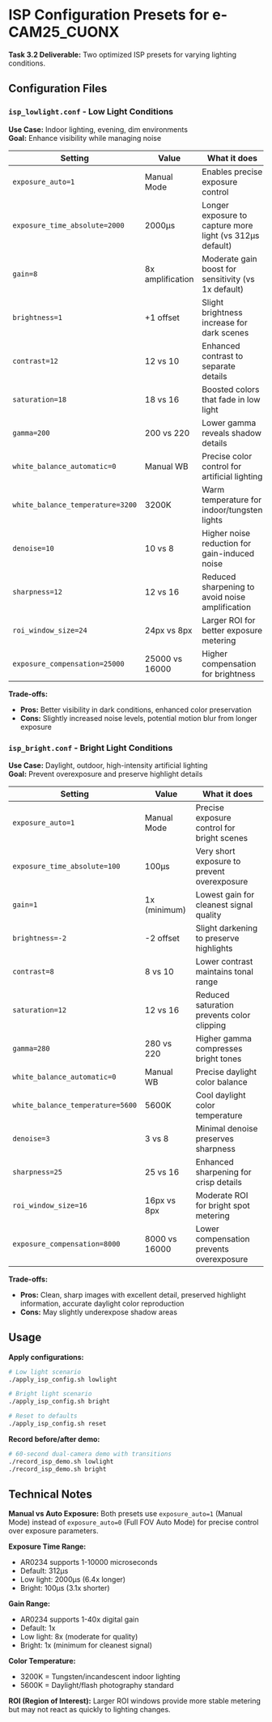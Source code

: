 # ISP Configuration Presets for e-CAM25_CUONX

**Task 3.2 Deliverable:** Two optimized ISP presets for varying lighting conditions.

## Configuration Files

### `isp_lowlight.conf` - Low Light Conditions

**Use Case:** Indoor lighting, evening, dim environments  
**Goal:** Enhance visibility while managing noise

| Setting | Value | What it does |
|---------|-------|--------------|
| `exposure_auto=1` | Manual Mode | Enables precise exposure control |
| `exposure_time_absolute=2000` | 2000μs | Longer exposure to capture more light (vs 312μs default) |
| `gain=8` | 8x amplification | Moderate gain boost for sensitivity (vs 1x default) |
| `brightness=1` | +1 offset | Slight brightness increase for dark scenes |
| `contrast=12` | 12 vs 10 | Enhanced contrast to separate details |
| `saturation=18` | 18 vs 16 | Boosted colors that fade in low light |
| `gamma=200` | 200 vs 220 | Lower gamma reveals shadow details |
| `white_balance_automatic=0` | Manual WB | Precise color control for artificial lighting |
| `white_balance_temperature=3200` | 3200K | Warm temperature for indoor/tungsten lights |
| `denoise=10` | 10 vs 8 | Higher noise reduction for gain-induced noise |
| `sharpness=12` | 12 vs 16 | Reduced sharpening to avoid noise amplification |
| `roi_window_size=24` | 24px vs 8px | Larger ROI for better exposure metering |
| `exposure_compensation=25000` | 25000 vs 16000 | Higher compensation for brightness |

**Trade-offs:**
- **Pros:** Better visibility in dark conditions, enhanced color preservation
- **Cons:** Slightly increased noise levels, potential motion blur from longer exposure

### `isp_bright.conf` - Bright Light Conditions  

**Use Case:** Daylight, outdoor, high-intensity artificial lighting  
**Goal:** Prevent overexposure and preserve highlight details

| Setting | Value | What it does |
|---------|-------|--------------|
| `exposure_auto=1` | Manual Mode | Precise exposure control for bright scenes |
| `exposure_time_absolute=100` | 100μs | Very short exposure to prevent overexposure |
| `gain=1` | 1x (minimum) | Lowest gain for cleanest signal quality |
| `brightness=-2` | -2 offset | Slight darkening to preserve highlights |
| `contrast=8` | 8 vs 10 | Lower contrast maintains tonal range |
| `saturation=12` | 12 vs 16 | Reduced saturation prevents color clipping |
| `gamma=280` | 280 vs 220 | Higher gamma compresses bright tones |
| `white_balance_automatic=0` | Manual WB | Precise daylight color balance |
| `white_balance_temperature=5600` | 5600K | Cool daylight color temperature |
| `denoise=3` | 3 vs 8 | Minimal denoise preserves sharpness |
| `sharpness=25` | 25 vs 16 | Enhanced sharpening for crisp details |
| `roi_window_size=16` | 16px vs 8px | Moderate ROI for bright spot metering |
| `exposure_compensation=8000` | 8000 vs 16000 | Lower compensation prevents overexposure |

**Trade-offs:**
- **Pros:** Clean, sharp images with excellent detail, preserved highlight information, accurate daylight color reproduction
- **Cons:** May slightly underexpose shadow areas

## Usage

**Apply configurations:**
```bash
# Low light scenario
./apply_isp_config.sh lowlight

# Bright light scenario  
./apply_isp_config.sh bright

# Reset to defaults
./apply_isp_config.sh reset
```

**Record before/after demo:**
```bash
# 60-second dual-camera demo with transitions
./record_isp_demo.sh lowlight
./record_isp_demo.sh bright
```

## Technical Notes

**Manual vs Auto Exposure:**
Both presets use `exposure_auto=1` (Manual Mode) instead of `exposure_auto=0` (Full FOV Auto Mode) for precise control over exposure parameters.

**Exposure Time Range:**
- AR0234 supports 1-10000 microseconds
- Default: 312μs
- Low light: 2000μs (6.4x longer)
- Bright: 100μs (3.1x shorter)

**Gain Range:**
- AR0234 supports 1-40x digital gain
- Default: 1x
- Low light: 8x (moderate for quality)
- Bright: 1x (minimum for cleanest signal)

**Color Temperature:**
- 3200K = Tungsten/incandescent indoor lighting
- 5600K = Daylight/flash photography standard

**ROI (Region of Interest):**
Larger ROI windows provide more stable metering but may not react as quickly to lighting changes.

